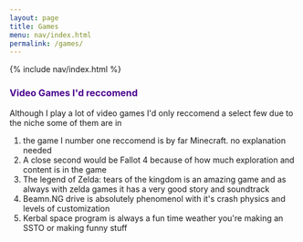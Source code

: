 ```yaml
---
layout: page
title: Games
menu: nav/index.html
permalink: /games/
---
```

{% include nav/index.html %}


### <font color="4b008e">Video Games I'd reccomend</font>

Although I play a lot of video games I'd only reccomend a select few due to the niche some of them are in


1. the game I number one reccomend is by far Minecraft. no explanation needed
2. A close second would be Fallot 4 because of how much exploration and content is in the game
3. The legend of Zelda: tears of the kingdom is an amazing game and as always with zelda games it has a very good story and soundtrack
4. Beamn.NG drive is absolutely phenomenol with it's crash physics and levels of customization
5. Kerbal space program is always a fun time weather you're making an SSTO or making funny stuff